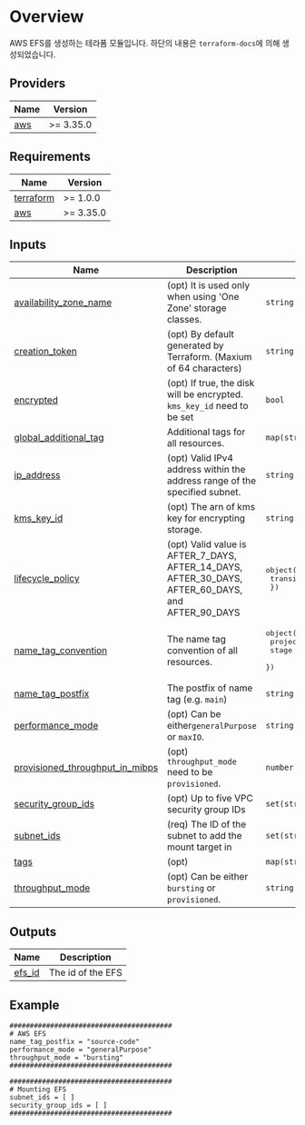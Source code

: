 # Overview

AWS EFS를 생성하는 테라폼 모듈입니다. 하단의 내용은 `terraform-docs`에 의해 생성되었습니다.

<!-- BEGIN_TF_DOCS -->
## Providers

| Name | Version |
|------|---------|
| <a name="provider_aws"></a> [aws](#provider\_aws) | >= 3.35.0 |

## Requirements

| Name | Version |
|------|---------|
| <a name="requirement_terraform"></a> [terraform](#requirement\_terraform) | >= 1.0.0 |
| <a name="requirement_aws"></a> [aws](#requirement\_aws) | >= 3.35.0 |

## Inputs

| Name | Description | Type | Default | Required |
|------|-------------|------|---------|:--------:|
| <a name="input_availability_zone_name"></a> [availability\_zone\_name](#input\_availability\_zone\_name) | (opt) It is used only when using 'One Zone' storage classes. | `string` | `null` | no |
| <a name="input_creation_token"></a> [creation\_token](#input\_creation\_token) | (opt) By default generated by Terraform. (Maxium of 64 characters) | `string` | `null` | no |
| <a name="input_encrypted"></a> [encrypted](#input\_encrypted) | (opt) If true, the disk will be encrypted. `kms_key_id` need to be set | `bool` | `null` | no |
| <a name="input_global_additional_tag"></a> [global\_additional\_tag](#input\_global\_additional\_tag) | Additional tags for all resources. | `map(string)` | `{}` | no |
| <a name="input_ip_address"></a> [ip\_address](#input\_ip\_address) | (opt) Valid IPv4 address within the address range of the specified subnet. | `string` | `null` | no |
| <a name="input_kms_key_id"></a> [kms\_key\_id](#input\_kms\_key\_id) | (opt) The arn of kms key for encrypting storage. | `string` | `null` | no |
| <a name="input_lifecycle_policy"></a> [lifecycle\_policy](#input\_lifecycle\_policy) | (opt) Valid value is AFTER\_7\_DAYS, AFTER\_14\_DAYS, AFTER\_30\_DAYS, AFTER\_60\_DAYS, and AFTER\_90\_DAYS | <pre>object({<br>    transition_to_ia = string<br>  })</pre> | `null` | no |
| <a name="input_name_tag_convention"></a> [name\_tag\_convention](#input\_name\_tag\_convention) | The name tag convention of all resources. | <pre>object({<br>    project_name = string<br>    stage        = string<br>  })</pre> | <pre>{<br>  "project_name": "tf",<br>  "stage": "poc"<br>}</pre> | no |
| <a name="input_name_tag_postfix"></a> [name\_tag\_postfix](#input\_name\_tag\_postfix) | The postfix of name tag (e.g. `main`) | `string` | `""` | no |
| <a name="input_performance_mode"></a> [performance\_mode](#input\_performance\_mode) | (opt) Can be either`generalPurpose` or `maxIO`. | `string` | `"generalPurpose"` | no |
| <a name="input_provisioned_throughput_in_mibps"></a> [provisioned\_throughput\_in\_mibps](#input\_provisioned\_throughput\_in\_mibps) | (opt) `throughput_mode` need to be `provisioned`. | `number` | `null` | no |
| <a name="input_security_group_ids"></a> [security\_group\_ids](#input\_security\_group\_ids) | (opt) Up to five VPC security group IDs | `set(string)` | `null` | no |
| <a name="input_subnet_ids"></a> [subnet\_ids](#input\_subnet\_ids) | (req) The ID of the subnet to add the mount target in | `set(string)` | n/a | yes |
| <a name="input_tags"></a> [tags](#input\_tags) | (opt) | `map(string)` | `null` | no |
| <a name="input_throughput_mode"></a> [throughput\_mode](#input\_throughput\_mode) | (opt) Can be either `bursting` or `provisioned`. | `string` | `"bursting"` | no |

## Outputs

| Name | Description |
|------|-------------|
| <a name="output_efs_id"></a> [efs\_id](#output\_efs\_id) | The id of the EFS |

## Example
```hcl
########################################
# AWS EFS
name_tag_postfix = "source-code"
performance_mode = "generalPurpose"
throughput_mode = "bursting"
########################################

########################################
# Mounting EFS
subnet_ids = [ ]
security_group_ids = [ ]
########################################
```
<!-- END_TF_DOCS -->
